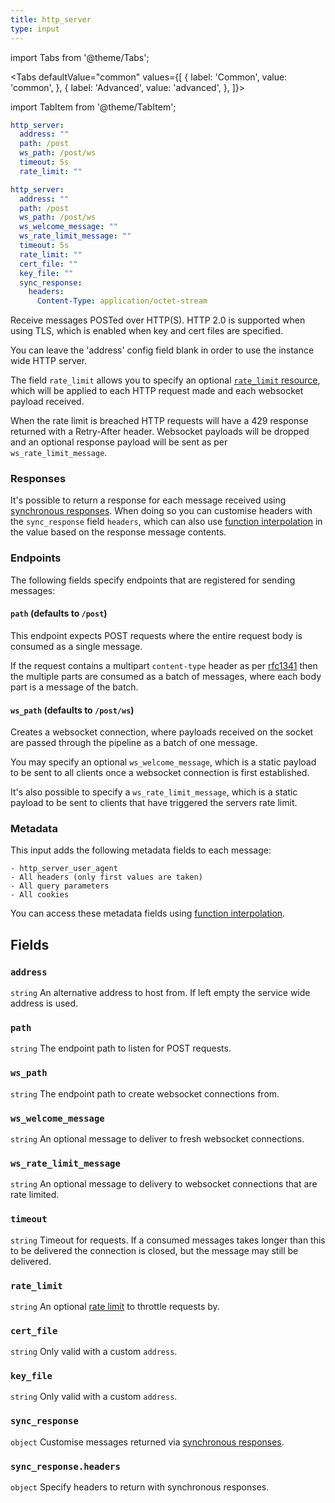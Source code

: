 ```yaml
---
title: http_server
type: input
---
```



import Tabs from '@theme/Tabs';

<Tabs defaultValue="common" values={[
  { label: 'Common', value: 'common', },
  { label: 'Advanced', value: 'advanced', },
]}>

import TabItem from '@theme/TabItem';

<TabItem value="common">

```yaml
http_server:
  address: ""
  path: /post
  ws_path: /post/ws
  timeout: 5s
  rate_limit: ""
```

</TabItem>
<TabItem value="advanced">

```yaml
http_server:
  address: ""
  path: /post
  ws_path: /post/ws
  ws_welcome_message: ""
  ws_rate_limit_message: ""
  timeout: 5s
  rate_limit: ""
  cert_file: ""
  key_file: ""
  sync_response:
    headers:
      Content-Type: application/octet-stream
```

</TabItem>
</Tabs>

Receive messages POSTed over HTTP(S). HTTP 2.0 is supported when using TLS,
which is enabled when key and cert files are specified.

You can leave the 'address' config field blank in order to use the instance wide
HTTP server.

The field `rate_limit` allows you to specify an optional
[`rate_limit` resource](/docs/components/rate_limits/about), which will be
applied to each HTTP request made and each websocket payload received.

When the rate limit is breached HTTP requests will have a 429 response returned
with a Retry-After header. Websocket payloads will be dropped and an optional
response payload will be sent as per `ws_rate_limit_message`.

### Responses

It's possible to return a response for each message received using
[synchronous responses](/docs/guides/sync_responses). When doing so you can customise
headers with the `sync_response` field `headers`, which can also use
[function interpolation](/docs/configuration/interpolation#metadata) in the value based
on the response message contents.

### Endpoints

The following fields specify endpoints that are registered for sending messages:

#### `path` (defaults to `/post`)

This endpoint expects POST requests where the entire request body is consumed as
a single message.

If the request contains a multipart `content-type` header as per
[rfc1341](https://www.w3.org/Protocols/rfc1341/7_2_Multipart.html) then the
multiple parts are consumed as a batch of messages, where each body part is a
message of the batch.

#### `ws_path` (defaults to `/post/ws`)

Creates a websocket connection, where payloads received on the socket are passed
through the pipeline as a batch of one message.

You may specify an optional `ws_welcome_message`, which is a static
payload to be sent to all clients once a websocket connection is first
established.

It's also possible to specify a `ws_rate_limit_message`, which is a
static payload to be sent to clients that have triggered the servers rate limit.

### Metadata

This input adds the following metadata fields to each message:

``` text
- http_server_user_agent
- All headers (only first values are taken)
- All query parameters
- All cookies
```

You can access these metadata fields using
[function interpolation](/docs/configuration/interpolation#metadata).

## Fields

### `address`

`string` An alternative address to host from. If left empty the service wide address is used.
### `path`

`string` The endpoint path to listen for POST requests.
### `ws_path`

`string` The endpoint path to create websocket connections from.
### `ws_welcome_message`

`string` An optional message to deliver to fresh websocket connections.
### `ws_rate_limit_message`

`string` An optional message to delivery to websocket connections that are rate limited.
### `timeout`

`string` Timeout for requests. If a consumed messages takes longer than this to be delivered the connection is closed, but the message may still be delivered.
### `rate_limit`

`string` An optional [rate limit](/docs/components/rate_limits/about) to throttle requests by.
### `cert_file`

`string` Only valid with a custom `address`.
### `key_file`

`string` Only valid with a custom `address`.
### `sync_response`

`object` Customise messages returned via [synchronous responses](/docs/guides/sync_responses).
### `sync_response.headers`

`object` Specify headers to return with synchronous responses.
